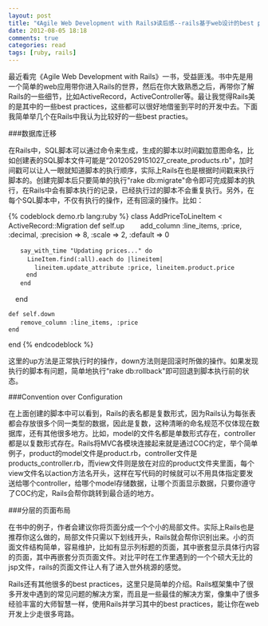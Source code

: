 ```yaml
---
layout: post
title: "《Agile Web Development with Rails》读后感--rails基于web设计的best practices"
date: 2012-08-05 18:18
comments: true
categories: read
tags: [ruby, rails]
---
```

  
最近看完《Agile Web Development with Rails》一书，受益匪浅。书中先是用一个简单的web应用带你进入Rails的世界，然后在你大致熟悉之后，再带你了解Rails的一些细节，比如ActiveRecord，ActiveController等。最让我觉得Rails美的是其中的一些best practices，这些都可以很好地借鉴到平时的开发中去。下面我简单举几个在Rails中我认为比较好的一些best practies。  
  
<!--more-->  
###数据库迁移  
  
在Rails中，SQL脚本可以通过命令来生成，生成的脚本以时间戳加意图命名，比如创建表的SQL脚本文件可能是“20120529151027_create_products.rb"，加时间戳可以让人一眼就知道脚本的执行顺序，实际上Rails在也是根据时间戳来执行脚本的。创建完脚本后只要简单的执行"rake db:migrate"命令即可完成脚本的执行，在Rails中会有脚本执行的记录，已经执行过的脚本不会重复执行。另外，在每个SQL脚本中，不仅有执行的操作，还有回滚的操作。比如：  

{% codeblock demo.rb lang:ruby %}
class AddPriceToLineItem < ActiveRecord::Migration
    def self.up
    　　add_column :line_items, :price, :decimal, :precision => 8, :scale => 2, :default => 0

    　　say_with_time "Updating prices..." do
      　　LineItem.find(:all).each do |lineitem|
        　　lineitem.update_attribute :price, lineitem.product.price
         end
    　　end
  　end

    def self.down
    　　remove_column :line_items, :price
    end
end
{% endcodeblock %}  
  
这里的up方法是正常执行时的操作，down方法则是回滚时所做的操作。如果发现执行的脚本有问题，简单地执行“rake db:rollback"即可回退到脚本执行前的状态。  
  
###Convention over Configuration  

在上面创建的脚本中可以看到，Rails的表名都是复数形式，因为Rails认为每张表都会存放很多个同一类型的数据，因此是复数，这种清晰的命名规范不仅体现在数据库，还有其他很多地方。比如，model的文件名都是单数形式存在，controller都是以复数形式存在。Rails将MVC各模块连接起来就是通过COC约定，举个简单例子，product的model文件是product.rb，controller文件是products_controller.rb，而view文件则是放在对应的product文件夹里面，每个view文件名以action方法名开头，这样在写代码的时候就可以不用具体指定要发送给哪个controller，给哪个model存储数据，让哪个页面显示数据，只要你遵守了COC约定，Rails会帮你跳转到最合适的地方。  
  
###分层的页面布局  
  
在书中的例子，作者会建议你将页面分成一个个小的局部文件。实际上Rails也是推荐你这么做的，局部文件只需以下划线开头，Rails就会帮你识别出来。小的页面文件结构简单，容易维护，比如有显示列标题的页面，其中嵌套显示具体行内容的页面，其中再嵌套分页页面文件。对比平时在工作里遇到的一个个硕大无比的jsp文件，rails的页面文件让人有了进入世外桃源的感觉。  
  
Rails还有其他很多的best practices，这里只是简单的介绍。Rails框架集中了很多开发中遇到的常见问题的解决方案，而且是一些最佳的解决方案，像集中了很多经验丰富的大师智慧一样，使用Rails并学习其中的best practices，能让你在web开发上少走很多弯路。   
  
